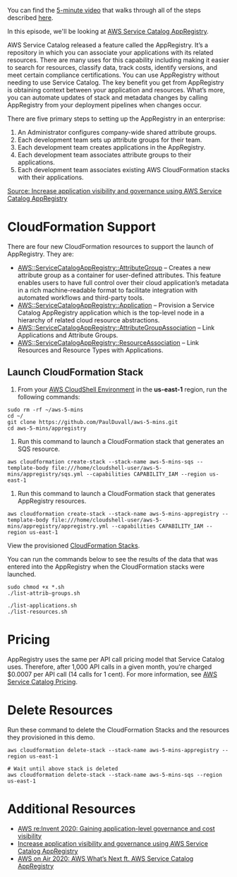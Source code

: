 You can find the [5-minute video](https://youtu.be/AZT1OGUnTAw) that walks through all of the steps described [here](https://youtu.be/AZT1OGUnTAw). 

In this episode, we'll be looking at [AWS Service Catalog AppRegistry](https://aws.amazon.com/blogs/mt/increase-application-visibility-governance-using-aws-service-catalog-appregistry/).

AWS Service Catalog released a feature called the AppRegistry. It’s a repository in which you can associate your applications with its related resources. There are many uses for this capability including making it easier to search for resources, classify data, track costs, identify versions, and meet certain compliance certifications. You can use AppRegistry without needing to use Service Catalog. The key benefit you get from AppRegistry is obtaining context between your application and resources. What’s more, you can automate updates of stack and metadata changes by calling AppRegistry from your deployment pipelines when changes occur. 

There are five primary steps to setting up the AppRegistry in an enterprise: 

1. An Administrator configures company-wide shared attribute groups.
1. Each development team sets up attribute groups for their team.
1. Each development team creates applications in the AppRegistry.
1. Each development team associates attribute groups to their applications.
1. Each development team associates existing AWS CloudFormation stacks with their applications.

[Source: Increase application visibility and governance using AWS Service Catalog AppRegistry](https://aws.amazon.com/blogs/mt/increase-application-visibility-governance-using-aws-service-catalog-appregistry/)

# CloudFormation Support

There are four new CloudFormation resources to support the launch of AppRegistry. They are:

* [AWS::ServiceCatalogAppRegistry::AttributeGroup](https://docs.aws.amazon.com/AWSCloudFormation/latest/UserGuide/aws-resource-servicecatalogappregistry-attributegroup.html) – Creates a new attribute group as a container for user-defined attributes. This feature enables users to have full control over their cloud application’s metadata in a rich machine-readable format to facilitate integration with automated workflows and third-party tools.
* [AWS::ServiceCatalogAppRegistry::Application](https://docs.aws.amazon.com/AWSCloudFormation/latest/UserGuide/aws-resource-servicecatalogappregistry-application.html) – Provision a Service Catalog AppRegistry application which is the top-level node in a hierarchy of related cloud resource abstractions.
* [AWS::ServiceCatalogAppRegistry::AttributeGroupAssociation](https://docs.aws.amazon.com/AWSCloudFormation/latest/UserGuide/aws-resource-servicecatalogappregistry-attributegroupassociation.html) – Link Applications and Attribute Groups.
* [AWS::ServiceCatalogAppRegistry::ResourceAssociation](https://docs.aws.amazon.com/AWSCloudFormation/latest/UserGuide/aws-resource-servicecatalogappregistry-resourceassociation.html) – Link Resources and Resource Types with Applications. 

## Launch CloudFormation Stack

1. From your [AWS CloudShell Environment](https://us-east-1.console.aws.amazon.com/cloudshell/home?region=us-east-1#) in the **us-east-1** region, run the following commands: 

```
sudo rm -rf ~/aws-5-mins
cd ~/
git clone https://github.com/PaulDuvall/aws-5-mins.git
cd aws-5-mins/appregistry
```

1. Run this command to launch a CloudFormation stack that generates an SQS resource.  

```
aws cloudformation create-stack --stack-name aws-5-mins-sqs --template-body file:///home/cloudshell-user/aws-5-mins/appregistry/sqs.yml --capabilities CAPABILITY_IAM --region us-east-1
```

1. Run this command to launch a CloudFormation stack that generates AppRegistry resources.  

```
aws cloudformation create-stack --stack-name aws-5-mins-appregistry --template-body file:///home/cloudshell-user/aws-5-mins/appregistry/appregistry.yml --capabilities CAPABILITY_IAM --region us-east-1
```

View the provisioned [CloudFormation Stacks](https://console.aws.amazon.com/cloudformation/home?region=us-east-1#/stacks).

You can run the commands below to see the results of the data that was entered into the AppRegistry when the CloudFormation stacks were launched.

```
sudo chmod +x *.sh
./list-attrib-groups.sh

./list-applications.sh
./list-resources.sh
```

# Pricing
AppRegistry uses the same per API call pricing model that Service Catalog uses. Therefore, after 1,000 API calls in a given month, you’re charged $0.0007 per API call (14 calls for 1 cent). For more information, see [AWS Service Catalog Pricing](https://aws.amazon.com/servicecatalog/pricing/). 

# Delete Resources

Run these command to delete the CloudFormation Stacks and the resources they provisioned in this demo. 

```
aws cloudformation delete-stack --stack-name aws-5-mins-appregistry --region us-east-1

# Wait until above stack is deleted
aws cloudformation delete-stack --stack-name aws-5-mins-sqs --region us-east-1

```

# Additional Resources

* [AWS re:Invent 2020: Gaining application-level governance and cost visibility](https://www.youtube.com/watch?v=9rJ_91AtPJ0
)
* [Increase application visibility and governance using AWS Service Catalog AppRegistry](https://aws.amazon.com/blogs/mt/increase-application-visibility-governance-using-aws-service-catalog-appregistry/)
* [AWS on Air 2020: AWS What’s Next ft. AWS Service Catalog AppRegistry](https://youtu.be/Ez3QdO7UjwU)